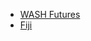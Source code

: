 <style type='text/css'>
.tab-content {
    display: none;
}
.tab-content:target {
    display: block;
}
</style>

<ul id="menu">
    <li><a href="#tab1">WASH Futures</a></li>
    <li><a href="#tab2">Fiji</a></li>
</ul>
<div id="tab1" class="tab-content"><iframe width="100%" height="1000px" src="https://seap.akvolumen.org/s/y6qW6wnxg6E" frameborder="0" allow="encrypted-media"></iframe></div>
<div id="tab2" class="tab-content"><iframe width="100%" height="1000px" src="https://pacificwash.akvolumen.org/s/LdS7jxYV4sc" frameborder="0" allow="encrypted-media"></iframe></div>
